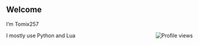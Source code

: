 ## Welcome
<p>
I’m Tomix257
<p> 
I mostly use Python and Lua
  </a>
  <a target="_blank" href="https://https://github.com/Tomix257">
    <img align="right" src="https://komarev.com/ghpvc/?username=tomix257&color=282828&label=Profile+visits&style=flat-square" alt="Profile views">
  </a>
